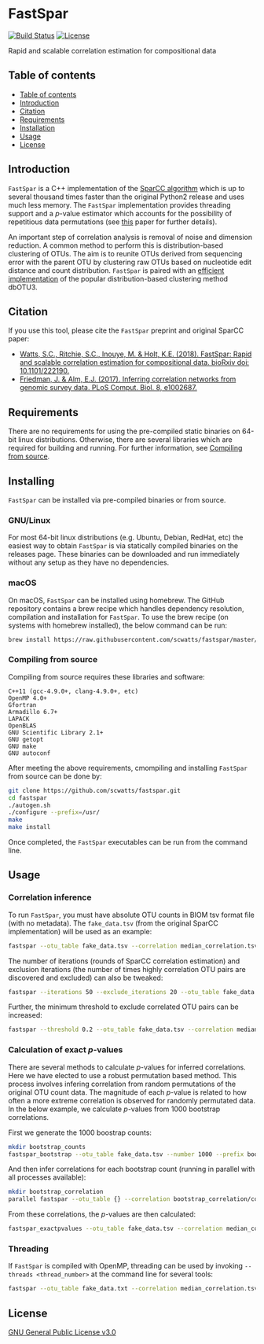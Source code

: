 # FastSpar
[![Build Status](https://travis-ci.org/scwatts/fastspar.svg?branch=master)](https://travis-ci.org/scwatts/fastspar)
[![License](https://img.shields.io/badge/License-GPLv3-blue.svg)](https://www.gnu.org/licenses/gpl-3.0.en.html)

Rapid and scalable correlation estimation for compositional data


## Table of contents
* [Table of contents](#table-of-contents)
* [Introduction](#introduction)
* [Citation](#citation)
* [Requirements](#requirements)
* [Installation](#installation)
* [Usage](#usage)
* [License](#license)


## Introduction
`FastSpar` is a C++ implementation of the [SparCC algorithm](http://journals.plos.org/ploscompbiol/article?id=10.1371/journal.pcbi.1002687) which is up to several thousand times faster than the original Python2 release and uses much less memory. The `FastSpar` implementation provides threading support and a *p*-value estimator which accounts for the possibility of repetitious data permutations (see [this](https://arxiv.org/pdf/1603.05766.pdf) paper for further details).

An important step of correlation analysis is removal of noise and dimension reduction. A common method to perform this is distribution-based clustering of OTUs. The aim is to reunite OTUs derived from sequencing error with the parent OTU by clustering raw OTUs based on nucleotide edit distance and count distribution. `FastSpar` is paired with an [efficient implementation](https://github/com/scwatts/otudistclust) of the popular distribution-based clustering method dbOTU3.


## Citation
If you use this tool, please cite the `FastSpar` preprint and original SparCC paper:
* [Watts, S.C., Ritchie, S.C., Inouye, M. & Holt, K.E. (2018). FastSpar: Rapid and scalable correlation estimation for compositional data. bioRxiv doi: 10.1101/222190.](https://www.biorxiv.org/content/early/2018/03/03/272583)
* [Friedman, J. & Alm, E.J. (2017). Inferring correlation networks from genomic survey data. PLoS Comput. Biol. 8, e1002687.](http://journals.plos.org/ploscompbiol/article?id=10.1371/journal.pcbi.1002687)


## Requirements
There are no requirements for using the pre-compiled static binaries on 64-bit linux distributions. Otherwise, there are several libraries which are required for building and running. For further information, see [Compiling from source](#compiling-from-source).


## Installing
`FastSpar` can be installed via pre-compiled binaries or from source.


### GNU/Linux
For most 64-bit linux distributions (e.g. Ubuntu, Debian, RedHat, etc) the easiest way to obtain `FastSpar` is via statically compiled binaries on the releases page. These binaries can be downloaded and run immediately without any setup as they have no dependencies.


### macOS
On macOS, `FastSpar` can be installed using homebrew. The GitHub repository contains a brew recipe which handles dependency resolution, compilation and installation for `FastSpar`. To use the brew recipe (on systems with homebrew installed), the below command can be run:
```bash
brew install https://raw.githubusercontent.com/scwatts/fastspar/master/scripts/fastspar.rb
```


### Compiling from source
Compiling from source requires these libraries and software:
```
C++11 (gcc-4.9.0+, clang-4.9.0+, etc)
OpenMP 4.0+
Gfortran
Armadillo 6.7+
LAPACK
OpenBLAS
GNU Scientific Library 2.1+
GNU getopt
GNU make
GNU autoconf
```

After meeting the above requirements, cmompiling and installing `FastSpar` from source can be done by:
```bash
git clone https://github.com/scwatts/fastspar.git
cd fastspar
./autogen.sh
./configure --prefix=/usr/
make
make install
```
Once completed, the `FastSpar` executables can be run from the command line.


## Usage
### Correlation inference
To run `FastSpar`, you must have absolute OTU counts in BIOM tsv format file (with no metadata). The `fake_data.tsv` (from the original SparCC implementation) will be used as an example:
```bash
fastspar --otu_table fake_data.tsv --correlation median_correlation.tsv --covariance median_covariance.tsv
```

The number of iterations (rounds of SparCC correlation estimation) and exclusion iterations (the number of times highly correlation OTU pairs are discovered and excluded) can also be tweaked:
```bash
fastspar --iterations 50 --exclude_iterations 20 --otu_table fake_data.tsv --correlation median_correlation.tsv --covariance median_covariance.tsv
```

Further, the minimum threshold to exclude correlated OTU pairs can be increased:
```bash
fastspar --threshold 0.2 --otu_table fake_data.tsv --correlation median_correlation.tsv --covariance median_covariance.tsv
```


### Calculation of exact *p*-values
There are several methods to calculate *p*-values for inferred correlations. Here we have elected to use a robust permutation based method. This process involves infering correlation from random permutations of the original OTU count data. The magnitude of each *p*-value is related to how often a more extreme correlation is observed for randomly permutated data. In the below example, we calculate *p*-values from 1000 bootstrap correlations.


First we generate the 1000 boostrap counts:

```bash
mkdir bootstrap_counts
fastspar_bootstrap --otu_table fake_data.tsv --number 1000 --prefix bootstrap_counts/fake_data
```

And then infer correlations for each bootstrap count (running in parallel with all processes available):

```bash
mkdir bootstrap_correlation
parallel fastspar --otu_table {} --correlation bootstrap_correlation/cor_{/} --covariance bootstrap_correlation/cov_{/} -i 5 ::: bootstrap_counts/*
```

From these correlations, the *p*-values are then calculated:
```bash
fastspar_exactpvalues --otu_table fake_data.tsv --correlation median_correlation.tsv --prefix bootstrap_correlation/cor_fake_data_ --permutations 1000 --outfile pvalues.tsv
```


### Threading
If `FastSpar` is compiled with OpenMP, threading can be used by invoking `--threads <thread_number>` at the command line for several tools:
```bash
fastspar --otu_table fake_data.txt --correlation median_correlation.tsv --covariance median_covariance.tsv --iterations 50 --threads 10
```

## License
[GNU General Public License v3.0](https://www.gnu.org/licenses/gpl-3.0.en.html)
